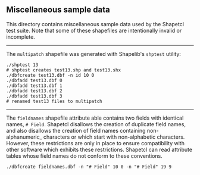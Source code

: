 Miscellaneous sample data
-------------------------

This directory contains miscellaneous sample data used by the Shapetcl test suite. Note that some of these shapefiles are intentionally invalid or incomplete.

---

The `multipatch` shapefile was generated with Shapelib's `shptest` utility:

	./shptest 13
	# shptest creates test13.shp and test13.shx
	./dbfcreate test13.dbf -n id 10 0
	./dbfadd test13.dbf 0
	./dbfadd test13.dbf 1
	./dbfadd test13.dbf 2
	./dbfadd test13.dbf 3
	# renamed test13 files to multipatch

---

The `fieldnames` shapefile attribute able contains two fields with identical names, `# Field`. Shapetcl disallows the creation of duplicate field names, and also disallows the creation of field names containing non-alphanumeric_ characters or which start with non-alphabetic characters. However, these restrictions are only in place to ensure compatibility with other software which exhibits these restrictions. Shapetcl can read attribute tables whose field names do not conform to these conventions.

	./dbfcreate fieldnames.dbf -n "# Field" 10 0 -n "# Field" 19 9

